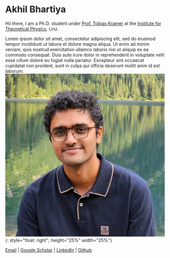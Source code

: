 # Akhil Bhartiya

Hii there, I am a Ph.D. student under [Prof. Tobias Kramer](https://quantumobserver.wordpress.com/) at
the [Institute for Theoretical Physics](https://www.jku.at/en/institute-for-theoretical-physics/), Linz.

Lorem ipsum dolor sit amet, consectetur adipiscing elit, sed do eiusmod tempor incididunt ut labore et dolore magna aliqua. Ut enim ad minim veniam, quis nostrud exercitation ullamco laboris nisi ut aliquip ex ea commodo consequat. Duis aute irure dolor in reprehenderit in voluptate velit esse cillum dolore eu fugiat nulla pariatur. Excepteur sint occaecat cupidatat non proident, sunt in culpa qui officia deserunt mollit anim id est laborum.
![profile](profile.jpg){: style="float: right"; height="25%" width="25%"}


[Email](mailto://akhil.bhartiya@jku.at) | [Google Scholar](https://scholar.google.com/citations?user=ZS47oC0AAAAJ&hl=en) | [LinkedIn](www.linkedin.com/in/bhartiya) | [Github](https://github.com/akhilbhartiya)

